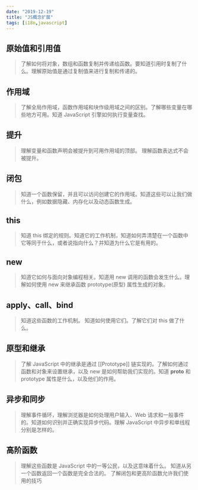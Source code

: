 ```yaml
---
date: "2019-12-19"
title: "JS概念扩展"
tags: [i18n,javascript]
---
```


## 原始值和引用值

> 了解如何将对象，数组和函数复制并传递给函数。要知道引用时复制了什么。理解原始值是通过复制值来进行复制和传递的。


## 作用域

> 了解全局作用域，函数作用域和块作级用域之间的区别。了解哪些变量在哪些地方可用。知道 JavaScript 引擎如何执行变量查找。

## 提升

> 理解变量和函数声明会被提升到可用作用域的顶部。 理解函数表达式不会被提升。

## 闭包

>  知道一个函数保留，并且可以访问创建它的作用域。知道这些可以让我们做什么，例如数据隐藏、内存化以及动态函数生成。

## this

> 知道 this 绑定的规则。知道它的工作机制，知道如何弄清楚在一个函数中它等同于什么，或者说指向什么？并知道为什么它是有用的。

## new

> 知道它如何与面向对象编程相关。知道用 new 调用的函数会发生什么。理解如何使用 new 来继承函数 prototype(原型) 属性生成的对象。

## apply、call、bind

> 知道这些函数的工作机制。 知道如何使用它们。了解它们对 this 做了什么。

## 原型和继承

> 了解 JavaScript 中的继承是通过 [[Prototype]] 链实现的。了解如何通过函数和对象来设置继承，以及 new 是如何帮助我们实现的。知道 __proto__ 和 prototype 属性是什么，以及他们的作用。

## 异步和同步

> 理解事件循环，理解浏览器是如何处理用户输入、Web 请求和一般事件的。知道如何识别并正确实现异步代码。理解 JavaScript 中异步和单线程分别是怎样的。

## 高阶函数

> 理解这些函数是 JavaScript 中的一等公民，以及这意味着什么。 知道从另一个函数返回一个函数是完全合法的。 了解闭包和更高阶函数允许我们使用的技巧